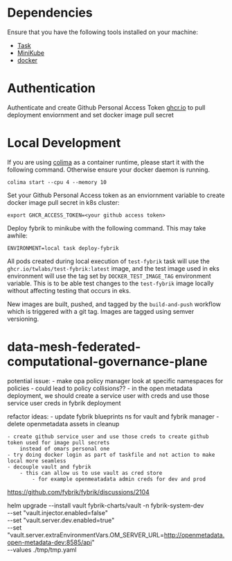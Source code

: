 # Dependencies
Ensure that you have the following tools installed on your machine:

- [Task](https://taskfile.dev/installation/)
- [MiniKube](https://minikube.sigs.k8s.io/docs/start/)
- [docker](https://docs.docker.com/engine/install/)

# Authentication

Authenticate and create Github Personal Access Token [ghcr.io](https://github.com/twlabs/data-mesh-deployment-environment-images#local-development) to pull deployment enviornment 
and set docker image pull secret

# Local Development

If you are using [colima](https://github.com/abiosoft/colima) as a container runtime, please start it with the following command. Otherwise ensure your docker daemon is running.

```
colima start --cpu 4 --memory 10
```

Set your Github Personal Access token as an enviornment variable to create docker image pull secret in k8s cluster:
```
export GHCR_ACCESS_TOKEN=<your github access token>
```

Deploy fybrik to minikube with the following command. This may take awhile:
```
ENVIRONMENT=local task deploy-fybrik
```

All pods created during local execution of `test-fybrik` task will use the `ghcr.io/twlabs/test-fybrik:latest` image, and the test image used in eks environment will use the tag set by `DOCKER_TEST_IMAGE_TAG` environment variable. This is to be able test changes to the `test-fybrik` image locally without affecting testing that occurs in eks.

New images are built, pushed, and tagged by the `build-and-push` workflow which is triggered with a git tag. Images are tagged using semver versioning.

# data-mesh-federated-computational-governance-plane


potential issue:
    - make opa policy manager look at specific namespaces for policies
        - could lead to policy collisions??
    - in the open metadata deployment, we should create a service user with creds and use those 
        service user creds in fybrik deployment

refactor ideas:
    - update fybrik blueprints ns for vault and fybrik manager
    - delete openmetadata assets in cleanup

    - create github service user and use those creds to create github token used for image pull secrets
        instead of omars personal one
    - try doing docker login as part of taskfile and not action to make local more seamless
    - decouple vault and fybrik
        - this can allow us to use vault as cred store
            - for example openmeatadata admin creds for dev and prod

https://github.com/fybrik/fybrik/discussions/2104


helm upgrade --install vault fybrik-charts/vault -n fybrik-system-dev \
    --set "vault.injector.enabled=false" \
    --set "vault.server.dev.enabled=true" \
    --set "vault.server.extraEnvironmentVars.OM_SERVER_URL=http://openmetadata.open-metadata-dev:8585/api" \
    --values ./tmp/tmp.yaml